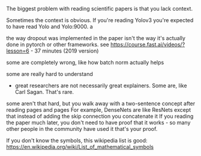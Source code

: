 The biggest problem with reading scientific papers is that you lack context.


Sometimes the context is obvious. If you're reading Yolov3 you're expected to have read Yolo and Yolo:9000. a



the way dropout was implemented in the paper isn't the way it's actually done in pytorch or other frameworks. see 
https://course.fast.ai/videos/?lesson=6 - 37 minutes (2019 version)


some are completely wrong, like how batch norm actually helps



some are really hard to understand
- great researchers are not necessarily great explainers. Some are, like Carl Sagan. That's rare.


some aren't that hard, but you walk away with a two-sentence concept after reading pages and pages
For example, DenseNets are like ResNets except that instead of adding the skip connection you concatenate it
If you reading the paper much later, you don't need to have proof that it works - so many other people in the community have used it that's your proof.



If you don't know the symbols, this wikipedia list is good: https://en.wikipedia.org/wiki/List_of_mathematical_symbols
